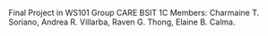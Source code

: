 Final Project in WS101 
    Group CARE BSIT 1C
        Members: 
Charmaine T. Soriano,
Andrea R. Villarba,
Raven G. Thong,
Elaine B. Calma.
